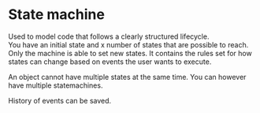 # State machine

Used to model code that follows a clearly structured lifecycle.\
You have an initial state and x number of states that are possible to reach. Only the machine is able to set new states. It contains the rules set for how states can change based on events the user wants to execute.

An object cannot have multiple states at the same time. You can however have multiple statemachines.

History of events can be saved.